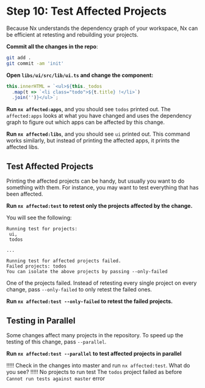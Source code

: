 # Step 10: Test Affected Projects

Because Nx understands the dependency graph of your workspace, Nx can be efficient at retesting and rebuilding your projects.

**Commit all the changes in the repo**:

```bash
git add .
git commit -am 'init'
```

**Open `libs/ui/src/lib/ui.ts` and change the component:**

```typescript
this.innerHTML = `<ul>${this._todos
  .map(t => `<li class="todo">${t.title} !</li>`)
  .join('')}</ul>`;
```

**Run `nx affected:apps`**, and you should see `todos` printed out. The `affected:apps` looks at what you have changed and uses the dependency graph to figure out which apps can be affected by this change.

**Run `nx affected:libs`**, and you should see `ui` printed out. This command works similarly, but instead of printing the affected apps, it prints the affected libs.

## Test Affected Projects

Printing the affected projects can be handy, but usually you want to do something with them. For instance, you may want to test everything that has been affected.

**Run `nx affected:test` to retest only the projects affected by the change.**

You will see the following:

```
Running test for projects:
 ui,
 todos

...

Running test for affected projects failed.
Failed projects: todos
You can isolate the above projects by passing --only-failed
```

One of the projects failed. Instead of retesting every single project on every change, pass `--only-failed` to only retest the failed ones.

**Run `nx affected:test --only-failed` to retest the failed projects.**

## Testing in Parallel

Some changes affect many projects in the repository. To speed up the testing of this change, pass `--parallel`.

**Run `nx affected:test --parallel` to test affected projects in parallel**

!!!!!
Check in the changes into master and run `nx affected:test`. What do you see?
!!!!!
No projects to run test
The `todos` project failed as before
`Cannot run tests against master` error
